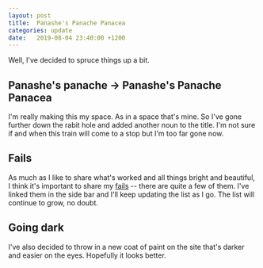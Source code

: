 ```yaml
---
layout: post
title:  Panashe's Panache Panacea
categories: update
date:   2019-08-04 23:40:00 +1200
---
```


Well, I've decided to spruce things up a bit. 

Panashe's panache -> Panashe's Panache Panacea 
---
I'm really making this my space. As in a space that's mine. So I've gone further down the rabit hole and added another noun to the title. I'm not sure if and when this train will come to a stop but I'm too far gone now.

Fails
---
As much as I like to share what's worked and all things bright and beautiful, I think it's important to share my [fails](../fails) -- there are quite a few of them. I've linked them in the side bar and I'll keep updating the list as I go. The list will continue to grow, no doubt.

Going dark
---
I've also decided to throw in a new coat of paint on the site that's darker and easier on the eyes. Hopefully it looks better.
